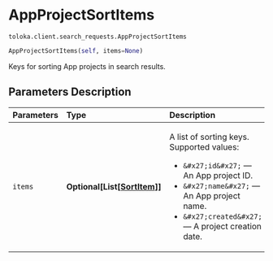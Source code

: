 # AppProjectSortItems
`toloka.client.search_requests.AppProjectSortItems`

```python
AppProjectSortItems(self, items=None)
```

Keys for sorting App projects in search results.

## Parameters Description

| Parameters | Type | Description |
| :----------| :----| :-----------|
`items`|**Optional\[List\[[SortItem](toloka.client.search_requests.AppProjectSortItems.SortItem.md)\]\]**|<p>A list of sorting keys. Supported values:</p> <ul> <li>`&#x27;id&#x27;` — An App project ID.</li> <li>`&#x27;name&#x27;` — An App project name.</li> <li>`&#x27;created&#x27;` — A project creation date.</li> </ul>
